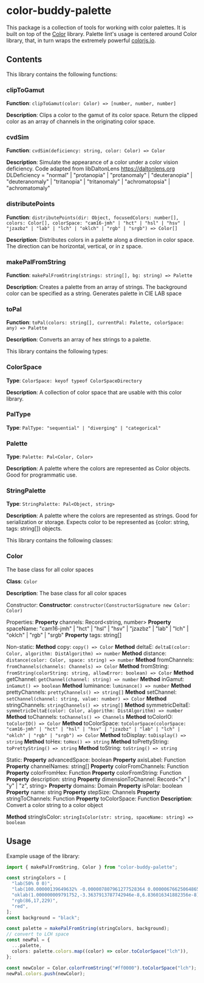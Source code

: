 # color-buddy-palette

This package is a collection of tools for working with color palettes. It is built on top of the [Color](https://colorjs.io) library. Palette lint's usage is centered around Color library, that, in turn wraps the extremely powerful [colorjs.io](https://colorjs.io/).

## Contents

This library contains the following functions:

### clipToGamut

**Function**: `clipToGamut(color: Color) => [number, number, number]`

**Description**: Clips a color to the gamut of its color space. Return the clipped color as an array of channels in the originating color space.

### cvdSim

**Function**: `cvdSim(deficiency: string, color: Color) => Color`

**Description**: Simulate the appearance of a color under a color vision deficiency.
Code adapted from libDaltonLens https://daltonlens.org
DLDeficiency = "normal" | "protanopia" | "protanomaly" | "deuteranopia" | "deuteranomaly" | "tritanopia" | "tritanomaly" | "achromatopsia" | "achromatomaly"

### distributePoints

**Function**: `distributePoints(dir: Object, focusedColors: number[], colors: Color[], colorSpace: "cam16-jmh" | "hct" | "hsl" | "hsv" | "jzazbz" | "lab" | "lch" | "oklch" | "rgb" | "srgb") => Color[]`

**Description**: Distributes colors in a palette along a direction in color space. The direction can be horizontal, vertical, or in z space.

### makePalFromString

**Function**: `makePalFromString(strings: string[], bg: string) => Palette`

**Description**: Creates a palette from an array of strings. The background color can be specified as a string.
Generates palette in CIE LAB space

### toPal

**Function**: `toPal(colors: string[], currentPal: Palette, colorSpace: any) => Palette`

**Description**: Converts an array of hex strings to a palette.

This library contains the following types:

### ColorSpace

**Type**: `ColorSpace: keyof typeof ColorSpaceDirectory`

**Description**: A collection of color space that are usable with this color library.

### PalType

**Type**: `PalType: "sequential" | "diverging" | "categorical"`

### Palette

**Type**: `Palette: Pal<Color, Color>`

**Description**: A palette where the colors are represented as Color objects. Good for programmatic use.

### StringPalette

**Type**: `StringPalette: Pal<Object, string>`

**Description**: A palette where the colors are represented as strings. Good for serialization or storage. Expects color to be represented as {color: string, tags: string[]} objects.

This library contains the following classes:

### Color

The base class for all color spaces

**Class**: `Color`

**Description**: The base class for all color spaces

Constructor:
**Constructor**: `constructor(ConstructorSignature new Color: Color)`

Properties:
**Property** channels: Record<string, number>
**Property** spaceName: "cam16-jmh" | "hct" | "hsl" | "hsv" | "jzazbz" | "lab" | "lch" | "oklch" | "rgb" | "srgb"
**Property** tags: string[]

Non-static:
**Method** copy: `copy() => Color`
**Method** deltaE: `deltaE(color: Color, algorithm: DistAlgorithm) => number`
**Method** distance: `distance(color: Color, space: string) => number`
**Method** fromChannels: `fromChannels(channels: Channels) => Color`
**Method** fromString: `fromString(colorString: string, allowError: boolean) => Color`
**Method** getChannel: `getChannel(channel: string) => number`
**Method** inGamut: `inGamut() => boolean`
**Method** luminance: `luminance() => number`
**Method** prettyChannels: `prettyChannels() => string[]`
**Method** setChannel: `setChannel(channel: string, value: number) => Color`
**Method** stringChannels: `stringChannels() => string[]`
**Method** symmetricDeltaE: `symmetricDeltaE(color: Color, algorithm: DistAlgorithm) => number`
**Method** toChannels: `toChannels() => Channels`
**Method** toColorIO: `toColorIO() => Color`
**Method** toColorSpace: `toColorSpace(colorSpace: "cam16-jmh" | "hct" | "hsl" | "hsv" | "jzazbz" | "lab" | "lch" | "oklch" | "rgb" | "srgb") => Color`
**Method** toDisplay: `toDisplay() => string`
**Method** toHex: `toHex() => string`
**Method** toPrettyString: `toPrettyString() => string`
**Method** toString: `toString() => string`

Static:
**Property** advancedSpace: boolean
**Property** axisLabel: Function
**Property** channelNames: string[]
**Property** colorFromChannels: Function
**Property** colorFromHex: Function
**Property** colorFromString: Function
**Property** description: string
**Property** dimensionToChannel: Record<"x" | "y" | "z", string>
**Property** domains: Domain
**Property** isPolar: boolean
**Property** name: string
**Property** stepSize: Channels
**Property** stringToChannels: Function
**Property** toColorSpace: Function
**Description**: Convert a color string to a color object

**Method** stringIsColor: `stringIsColor(str: string, spaceName: string) => boolean`

## Usage

Example usage of the library:

```ts
import { makePalFromString, Color } from "color-buddy-palette";

const stringColors = [
  "lab(50% 0 0)",
  "lab(100.00000139649632% -0.000007807961277528364 0.000006766250648659877)",
  "oklab(1.000000009791752,-3.3637913787742946e-8,6.836016341882356e-8)",
  "rgb(86,17,229)",
  "red",
];
const background = "black";

const palette = makePalFromString(stringColors, background);
// convert to LCH space
const newPal = {
  ...palette,
  colors: palette.colors.map((color) => color.toColorSpace("lch")),
};

const newColor = Color.colorFromString("#ff0000").toColorSpace("lch");
newPal.colors.push(newColor);
```
